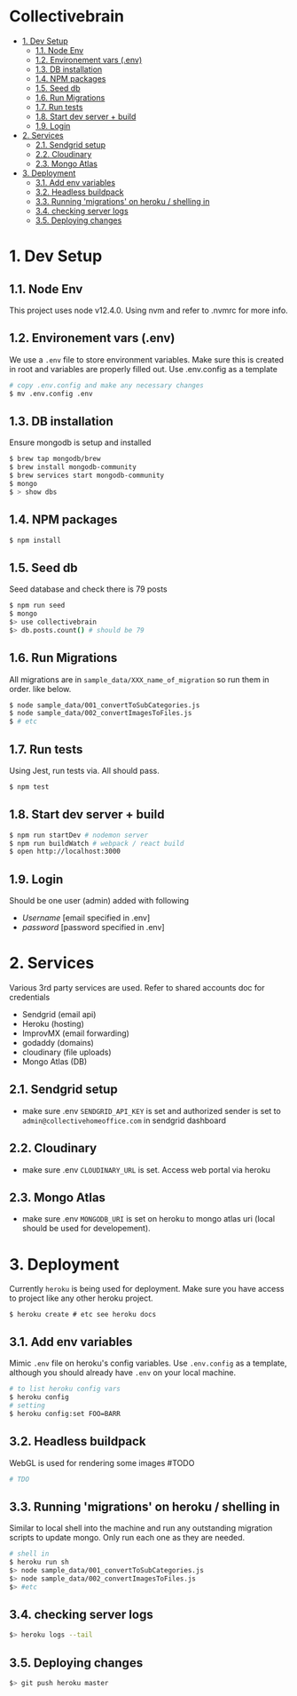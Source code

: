 Collectivebrain
===============
<!-- TOC -->

- [1. Dev Setup](#1-dev-setup)
  - [1.1. Node Env](#11-node-env)
  - [1.2. Environement vars (.env)](#12-environement-vars-env)
  - [1.3. DB installation](#13-db-installation)
  - [1.4. NPM packages](#14-npm-packages)
  - [1.5. Seed db](#15-seed-db)
  - [1.6. Run Migrations](#16-run-migrations)
  - [1.7. Run tests](#17-run-tests)
  - [1.8. Start dev server + build](#18-start-dev-server--build)
  - [1.9. Login](#19-login)
- [2. Services](#2-services)
  - [2.1. Sendgrid setup](#21-sendgrid-setup)
  - [2.2. Cloudinary](#22-cloudinary)
  - [2.3. Mongo Atlas](#23-mongo-atlas)
- [3. Deployment](#3-deployment)
  - [3.1. Add env variables](#31-add-env-variables)
  - [3.2. Headless buildpack](#32-headless-buildpack)
  - [3.3. Running 'migrations' on heroku / shelling in](#33-running-migrations-on-heroku--shelling-in)
  - [3.4. checking server logs](#34-checking-server-logs)
  - [3.5. Deploying changes](#35-deploying-changes)

<!-- /TOC -->

# 1. Dev Setup

## 1.1. Node Env
This project uses node v12.4.0. Using nvm and refer to .nvmrc for more info.

## 1.2. Environement vars (.env)
We use a `.env` file to store environment variables. Make sure this is created in root and variables are properly filled out. Use .env.config as a template
``` sh
# copy .env.config and make any necessary changes
$ mv .env.config .env
```
## 1.3. DB installation
Ensure mongodb is setup and installed

``` sh
$ brew tap mongodb/brew
$ brew install mongodb-community
$ brew services start mongodb-community
$ mongo 
$ > show dbs
```
## 1.4. NPM packages
``` sh
$ npm install


```
## 1.5. Seed db
Seed database and check there is 79 posts
``` sh
$ npm run seed
$ mongo
$> use collectivebrain
$> db.posts.count() # should be 79
```

## 1.6. Run Migrations
All migrations are in `sample_data/XXX_name_of_migration` so run them in order. like below.

``` sh
$ node sample_data/001_convertToSubCategories.js
$ node sample_data/002_convertImagesToFiles.js 
$ # etc
```

## 1.7. Run tests
Using Jest, run tests via. All should pass.
```sh
$ npm test
```

## 1.8. Start dev server + build
```sh
$ npm run startDev # nodemon server
$ npm run buildWatch # webpack / react build 
$ open http://localhost:3000
```

## 1.9. Login 
Should be one user (admin) added with following
  - *Username* [email specified in .env]
  - *password* [password specified in .env]

# 2. Services
Various 3rd party services are used. Refer to shared accounts doc for credentials 
  - Sendgrid (email api)
  - Heroku (hosting)
  - ImprovMX (email forwarding)
  - godaddy (domains)
  - cloudinary (file uploads)
  - Mongo Atlas (DB)

## 2.1. Sendgrid setup
  - make sure .env `SENDGRID_API_KEY` is set and authorized sender is set to `admin@collectivehomeoffice.com` in sendgrid dashboard

## 2.2. Cloudinary
  - make sure .env `CLOUDINARY_URL` is set. Access web portal via heroku

## 2.3. Mongo Atlas
  - make sure .env `MONGODB_URI` is set on heroku to mongo atlas uri (local should be used for developement).

# 3. Deployment
  Currently `heroku` is being used for deployment. Make sure you have access to project like any other heroku project.

  ```
  $ heroku create # etc see heroku docs
  ```

## 3.1. Add env variables
Mimic `.env` file on heroku's config variables. Use `.env.config` as a template, although you should already have `.env` on your local machine.
``` sh
# to list heroku config vars
$ heroku config
# setting
$ heroku config:set FOO=BARR
```

## 3.2. Headless buildpack
WebGL is used for rendering some images #TODO
``` sh
# TDO
```

## 3.3. Running 'migrations' on heroku / shelling in
Similar to local shell into the machine and run any outstanding migration scripts to update mongo. Only run each one as they are needed.


``` sh
# shell in 
$ heroku run sh
$> node sample_data/001_convertToSubCategories.js
$> node sample_data/002_convertImagesToFiles.js 
$> #etc
```

## 3.4. checking server logs
``` sh
$> heroku logs --tail
```
## 3.5. Deploying changes
``` sh
$> git push heroku master
```